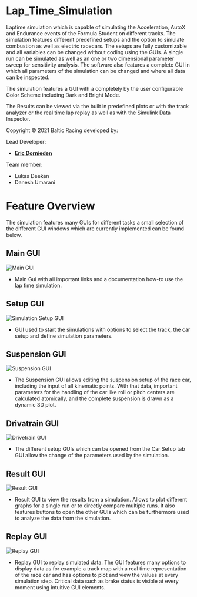 # Lap_Time_Simulation

Laptime simulation which is capable of simulating the Acceleration, AutoX and Endurance events of the Formula Student on different tracks.
The simulation features different predefined setups and the option to simulate combustion as well as electric racecars.
The setups are fully customizable and all variables can be changed without coding using the GUIs.
A single run can be simulated as well as an one or two dimensional parameter sweep for sensitivity analysis.
The software also features a complete GUI in which all parameters of the simulation can be changed and where all data can be inspected.

The simulation features a GUI with a completely by the user configurable Color Scheme including Dark and Bright Mode.

The Results can be viewed via the built in predefined plots or with the track analyzer or the real time lap replay as well as with the Simulink Data Inspector.

Copyright © 2021 Baltic Racing developed by: 

Lead Developer:
* [**Eric Dornieden**](https://github.com/builder1one)

Team member:
* Lukas Deeken
* Danesh Umarani

# Feature Overview

The simulation features many GUIs for different tasks a small selection of the different GUI windows which are currently implemented can be found below.

## Main GUI
![Main GUI](images/GUIHowToPage.png)  

* Main Gui with all important links and a documentation how-to use the lap time simulation. 

## Setup GUI
![Simulation Setup GUI](images/GUISimulationSetupPage.png)

* GUI used to start the simulations with options to select the track, the car setup and define simulation parameters.

## Suspension GUI
![Suspension GUI](images/SuspensionGUI.png)

* The Suspension GUI allows editing the suspension setup of the race car, including the input of all kinematic points. With that data, important parameters for the handling of the car like roll or pitch centers are calculated atomically, and the complete suspension is drawn as a dynamic 3D plot.

## Drivatrain GUI
![Drivetrain GUI](images/DrivetrainGUI.png)

* The different setup GUIs which can be opened from the Car Setup tab GUI allow the change of the parameters used by the simulation.

## Result GUI
![Result GUI](images/GUIResultPage.png)

* Result GUI to view the results from a simulation. Allows to plot different graphs for a single run or to directly compare multiple runs. It also features buttons to open the other GUIs which can be furthermore used to analyze the data from the simulation.

## Replay GUI
![Replay GUI](images/SimulationReplayPage.png)

* Replay GUI to replay simulated data. The GUI features many options to display data as for example a track map with a real time representation of the race car and has options to plot and view the values at every simulation step. Critical data such as brake status is visible at every moment using intuitive GUI elements.

